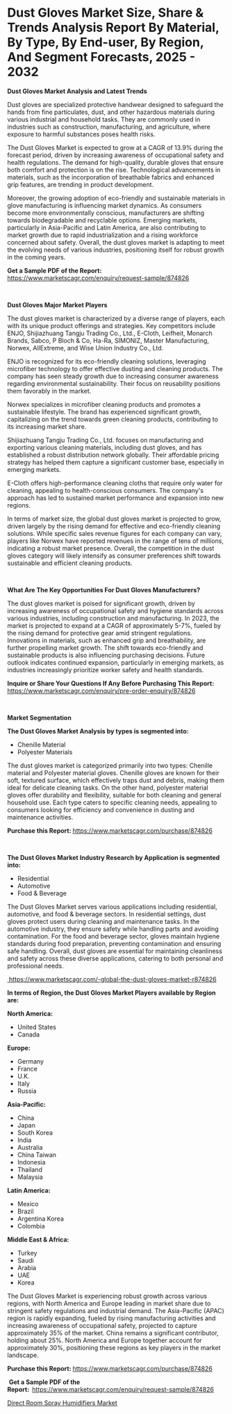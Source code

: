 <p><h1>Dust Gloves Market Size, Share & Trends Analysis Report By Material, By Type, By End-user, By Region, And Segment Forecasts, 2025 - 2032</h1></p><p><strong>Dust Gloves Market Analysis and Latest Trends</strong></p>
<p><p>Dust gloves are specialized protective handwear designed to safeguard the hands from fine particulates, dust, and other hazardous materials during various industrial and household tasks. They are commonly used in industries such as construction, manufacturing, and agriculture, where exposure to harmful substances poses health risks.</p><p>The Dust Gloves Market is expected to grow at a CAGR of 13.9% during the forecast period, driven by increasing awareness of occupational safety and health regulations. The demand for high-quality, durable gloves that ensure both comfort and protection is on the rise. Technological advancements in materials, such as the incorporation of breathable fabrics and enhanced grip features, are trending in product development.</p><p>Moreover, the growing adoption of eco-friendly and sustainable materials in glove manufacturing is influencing market dynamics. As consumers become more environmentally conscious, manufacturers are shifting towards biodegradable and recyclable options. Emerging markets, particularly in Asia-Pacific and Latin America, are also contributing to market growth due to rapid industrialization and a rising workforce concerned about safety. Overall, the dust gloves market is adapting to meet the evolving needs of various industries, positioning itself for robust growth in the coming years.</p></p>
<p><strong>Get a Sample PDF of the Report:&nbsp;</strong> <a href="https://www.marketscagr.com/enquiry/request-sample/874826?utm_campaign=2882&utm_medium=2&utm_source=Github&utm_content=ia&utm_term=21032025&utm_id=dust-gloves">https://www.marketscagr.com/enquiry/request-sample/874826</a></p>
<p>&nbsp;</p>
<p><strong>Dust Gloves Major Market Players</strong></p>
<p><p>The dust gloves market is characterized by a diverse range of players, each with its unique product offerings and strategies. Key competitors include ENJO, Shijiazhuang Tangju Trading Co., Ltd., E-Cloth, Leifheit, Monarch Brands, Sabco, P Bloch & Co, Ha-Ra, SIMONIZ, Master Manufacturing, Norwex, AllExtreme, and Wise Union Industry Co., Ltd.</p><p>ENJO is recognized for its eco-friendly cleaning solutions, leveraging microfiber technology to offer effective dusting and cleaning products. The company has seen steady growth due to increasing consumer awareness regarding environmental sustainability. Their focus on reusability positions them favorably in the market.</p><p>Norwex specializes in microfiber cleaning products and promotes a sustainable lifestyle. The brand has experienced significant growth, capitalizing on the trend towards green cleaning products, contributing to its increasing market share. </p><p>Shijiazhuang Tangju Trading Co., Ltd. focuses on manufacturing and exporting various cleaning materials, including dust gloves, and has established a robust distribution network globally. Their affordable pricing strategy has helped them capture a significant customer base, especially in emerging markets.</p><p>E-Cloth offers high-performance cleaning cloths that require only water for cleaning, appealing to health-conscious consumers. The company's approach has led to sustained market performance and expansion into new regions.</p><p>In terms of market size, the global dust gloves market is projected to grow, driven largely by the rising demand for effective and eco-friendly cleaning solutions. While specific sales revenue figures for each company can vary, players like Norwex have reported revenues in the range of tens of millions, indicating a robust market presence. Overall, the competition in the dust gloves category will likely intensify as consumer preferences shift towards sustainable and efficient cleaning products.</p></p>
<p>&nbsp;</p>
<p><strong>What Are The Key Opportunities For Dust Gloves Manufacturers?</strong></p>
<p><p>The dust gloves market is poised for significant growth, driven by increasing awareness of occupational safety and hygiene standards across various industries, including construction and manufacturing. In 2023, the market is projected to expand at a CAGR of approximately 5-7%, fueled by the rising demand for protective gear amid stringent regulations. Innovations in materials, such as enhanced grip and breathability, are further propelling market growth. The shift towards eco-friendly and sustainable products is also influencing purchasing decisions. Future outlook indicates continued expansion, particularly in emerging markets, as industries increasingly prioritize worker safety and health standards.</p></p>
<p><strong>Inquire or Share Your Questions If Any Before Purchasing This Report:</strong> <a href="https://www.marketscagr.com/enquiry/pre-order-enquiry/874826?utm_campaign=2882&utm_medium=2&utm_source=Github&utm_content=ia&utm_term=21032025&utm_id=dust-gloves">https://www.marketscagr.com/enquiry/pre-order-enquiry/874826</a></p>
<p>&nbsp;</p>
<p><strong>Market Segmentation</strong></p>
<p><strong>The Dust Gloves Market Analysis by types is segmented into:</strong></p>
<p><ul><li>Chenille Material</li><li>Polyester Materials</li></ul></p>
<p><p>The dust gloves market is categorized primarily into two types: Chenille material and Polyester material gloves. Chenille gloves are known for their soft, textured surface, which effectively traps dust and debris, making them ideal for delicate cleaning tasks. On the other hand, polyester material gloves offer durability and flexibility, suitable for both cleaning and general household use. Each type caters to specific cleaning needs, appealing to consumers looking for efficiency and convenience in dusting and maintenance activities.</p></p>
<p><strong>Purchase this Report:&nbsp;</strong><a href="https://www.marketscagr.com/purchase/874826?utm_campaign=2882&utm_medium=2&utm_source=Github&utm_content=ia&utm_term=21032025&utm_id=dust-gloves">https://www.marketscagr.com/purchase/874826</a></p>
<p>&nbsp;</p>
<p><strong>The Dust Gloves Market Industry Research by Application is segmented into:</strong></p>
<p><ul><li>Residential</li><li>Automotive</li><li>Food & Beverage</li></ul></p>
<p><p>The Dust Gloves Market serves various applications including residential, automotive, and food & beverage sectors. In residential settings, dust gloves protect users during cleaning and maintenance tasks. In the automotive industry, they ensure safety while handling parts and avoiding contamination. For the food and beverage sector, gloves maintain hygiene standards during food preparation, preventing contamination and ensuring safe handling. Overall, dust gloves are essential for maintaining cleanliness and safety across these diverse applications, catering to both personal and professional needs.</p></p>
<p><a href="https://www.marketscagr.com/-global-the-dust-gloves-market-r874826?utm_campaign=2882&utm_medium=2&utm_source=Github&utm_content=ia&utm_term=21032025&utm_id=dust-gloves">&nbsp;https://www.marketscagr.com/-global-the-dust-gloves-market-r874826</a></p>
<p><strong>In terms of Region, the Dust Gloves Market Players available by Region are:</strong></p>
<p>
    <p> <strong> North America: </strong>
        <ul>
            <li>United States</li>
            <li>Canada</li>
        </ul>
        </p> 
    <p> <strong> Europe: </strong>
        <ul>
            <li>Germany</li>
            <li>France</li>
            <li>U.K.</li>
            <li>Italy</li>
            <li>Russia</li>
        </ul>
        </p> 
    <p> <strong> Asia-Pacific: </strong>
        <ul>
            <li>China</li>
            <li>Japan</li>
            <li>South Korea</li>
            <li>India</li>
            <li>Australia</li>
            <li>China Taiwan</li>
            <li>Indonesia</li>
            <li>Thailand</li>
            <li>Malaysia</li>
        </ul>
        </p> 
    <p> <strong> Latin America: </strong>
        <ul>
            <li>Mexico</li>
            <li>Brazil</li>
            <li>Argentina Korea</li>
            <li>Colombia</li>
        </ul>
        </p> 
    <p> <strong> Middle East & Africa: </strong>
        <ul>
            <li>Turkey</li>
            <li>Saudi</li>
            <li>Arabia</li>
            <li>UAE</li>
            <li>Korea</li>
        </ul>
    </p>
    </p>
<p><p>The Dust Gloves Market is experiencing robust growth across various regions, with North America and Europe leading in market share due to stringent safety regulations and industrial demand. The Asia-Pacific (APAC) region is rapidly expanding, fueled by rising manufacturing activities and increasing awareness of occupational safety, projected to capture approximately 35% of the market. China remains a significant contributor, holding about 25%. North America and Europe together account for approximately 30%, positioning these regions as key players in the market landscape.</p></p>
<p><strong>Purchase this Report: </strong><a href="https://www.marketscagr.com/purchase/874826?utm_campaign=2882&utm_medium=2&utm_source=Github&utm_content=ia&utm_term=21032025&utm_id=dust-gloves">https://www.marketscagr.com/purchase/874826</a></p>
<p>&nbsp;<strong>Get a Sample PDF of the Report:&nbsp;&nbsp;</strong><a href="https://www.marketscagr.com/enquiry/request-sample/874826?utm_campaign=2882&utm_medium=2&utm_source=Github&utm_content=ia&utm_term=21032025&utm_id=dust-gloves">https://www.marketscagr.com/enquiry/request-sample/874826</a></p>
<p><strong></strong></p>
<p><p><a href="https://github.com/carendesrochers299/Market-Research-Report-List-1/blob/main/direct-room-spray-humidifiers-market.md?utm_campaign=2882&utm_medium=2&utm_source=Github&utm_content=ia&utm_term=21032025&utm_id=dust-gloves">Direct Room Spray Humidifiers Market</a></p></p>
